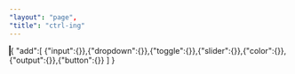 ```yaml
---
"layout": "page",
"title": "ctrl-ing"
---
```


<canvas id="c" width="750" height="401" style="position:relative;left:0rem;border:1px solid black;"></canvas>
<ctrl-ing ref="model" xOffset=50>
{
    "add":[ {"input":{}},{"dropdown":{}},{"toggle":{}},{"slider":{}},{"color":{}},{"output":{}},{"button":{}} ]
}
</ctrl-ing>
<div style="position:relative;width:20rem;top:-29rem;left:1rem">

# `<ctrl-ing>`

Take control over objects with this minimalistic panel designed as custom HTML element.

</div>
<script src="./bin/canvasInteractor.js"></script>
<script src="./bin/g2.core.js"></script>
<script src="./bin/g2.lib.js"></script>
<script src="./bin/g2.ext.js"></script>
<script src="./bin/g2.selector.js"></script>

<script>
const ctx = document.getElementById('c').getContext('2d');
const interactor = canvasInteractor.create(ctx, {x:200,y:200,cartesian:true});
const selector = g2.selector(interactor.evt);  // sharing 'evt' object ... !
const ctrlUpdate = () => document.getElementById('ctrl').update(); //ctrl-ing API for manual update
var model = { 
    mass: [ { x:0,y:0,m:10,label:'A' },
            { x:100,y:0,m:16,label:'B' },
            { x:0,y:-100,m:1,label:'C' }],
}
const g = g2().clr()                          // important with 'interaction'
              .view(interactor.view)           // view sharing ... !
              .grid()

interactor.on('tick', (e) => { g.exe(selector).exe(ctx) } )
          .on('pan',  (e) => { interactor.view.x += e.dx; interactor.view.y += e.dy; })
          .on('drag', (e) => {
              if (selector.selection && selector.selection.drag) {
                  selector.selection.drag({x:e.xusr,y:e.yusr,dx:e.dxusr,dy:e.dyusr,mode:'drag'});
                  update(e);
                  centroid.del().gnd(model.centroid);
                  ctrlUpdate();
              }})
          .startTimer();
</script>